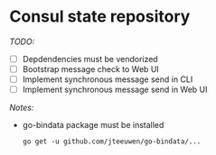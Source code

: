 # Consul state repository

*TODO:*

- [ ] Depdendencies must be vendorized
- [ ] Bootstrap message check to Web UI
- [ ] Implement synchronous message send in CLI
- [ ] Implement synchronous message send in Web UI

*Notes:*

- go-bindata package must be installed

  `go get -u github.com/jteeuwen/go-bindata/...`
